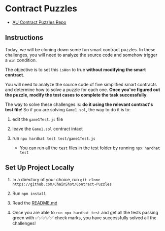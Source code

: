 # Contract Puzzles

- [AU Contract Puzzles Repo](https://github.com/ChainShot/Contract-Puzzles)

## Instructions

Today, we will be cloning down some fun smart contract puzzles. In these challenges, you will need to analyze the source code and somehow trigger a `win` condition.

The objective is to set this `isWon` to true **without modifying the smart contract**.

You will need to analyze the source code of five simplified smart contracts and determine how to solve a puzzle for each one. **Once you've figured out the puzzle, modify the test cases to complete the task successfully**.

The way to solve these challenges is: **do it using the relevant contract's test file**! So if you are solving `Game1.sol`, the way to do it is to:

1. edit the `game1Test.js` file

2. leave the `Game1.sol` contract intact

3. run `npx hardhat test test/game1Test.js`

    - You can run all the `test` files in the test folder by running `npx hardhat test`

## Set Up Project Locally

1. In a directory of your choice, run `git clone https://github.com/ChainShot/Contract-Puzzles`

2. Run `npm install`

3. Read the [README.md](https://github.com/ChainShot/Contract-Puzzles/blob/master/readme.md)

4. Once you are able to `run npx hardhat test` and get all the tests passing green with ✅✅✅✅✅ check marks, you have successfully solved all the challenges!
